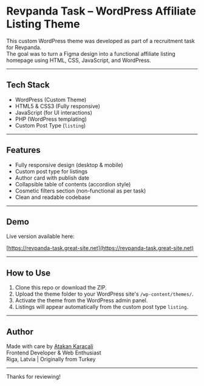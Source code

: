 # Revpanda Task – WordPress Affiliate Listing Theme

This custom WordPress theme was developed as part of a recruitment task for Revpanda.  
The goal was to turn a Figma design into a functional affiliate listing homepage using HTML, CSS, JavaScript, and WordPress.

---

## Tech Stack

- WordPress (Custom Theme)
- HTML5 & CSS3 (Fully responsive)
- JavaScript (for UI interactions)
- PHP (WordPress templating)
- Custom Post Type (`listing`)

---

## Features

- Fully responsive design (desktop & mobile)
- Custom post type for listings
- Author card with publish date
- Collapsible table of contents (accordion style)
- Cosmetic filters section (non-functional as per task)
- Clean and readable codebase

---

## Demo

Live version available here:  

[https://revpanda-task.great-site.net](https://revpanda-task.great-site.net)

---

## How to Use

1. Clone this repo or download the ZIP.
2. Upload the theme folder to your WordPress site's `/wp-content/themes/`.
3. Activate the theme from the WordPress admin panel.
4. Listings will appear automatically from the custom post type `listing`.

---

## Author

Made with care by [Atakan Karacali](https://www.linkedin.com/in/atakankaracali/)  
Frontend Developer & Web Enthusiast  
Riga, Latvia | Originally from Turkey

---
Thanks for reviewing!
